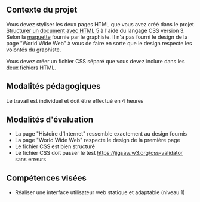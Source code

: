 ## Contexte du projet

Vous devez styliser les deux pages HTML que vous avez créé dans le projet [Structurer un document avec HTML 5](https://replit.com/@LDA2022/Structurer-un-document-avec-HTML-5#.lesson/instructions.md) à l'aide du langage CSS version 3. Selon la [maquette](https://simplonline-v3-prod.s3.eu-west-3.amazonaws.com/media/image/png/95e197e8-a6e7-45e6-aa49-6cecc606787a.png) fournie par le graphiste. Il n'a pas fourni le design de la page "World Wide Web" à vous de faire en sorte que le design respecte les volontés du graphiste.

Vous devez créer un fichier CSS séparé que vous devez inclure dans les deux fichiers HTML.

## Modalités pédagogiques

Le travail est individuel et doit être effectué en 4 heures

## Modalités d'évaluation

- La page "Histoire d'Internet" ressemble exactement au design fournis
- La page "World Wide Web" respecte le design de la première page
- Le fichier CSS est bien structuré
- Le fichier CSS doit passer le test https://jigsaw.w3.org/css-validator sans erreurs

## Compétences visées

- Réaliser une interface utilisateur web statique et adaptable (niveau 1)
